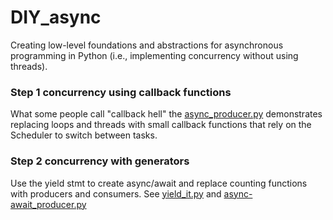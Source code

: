 # DIY_async

Creating low-level foundations and abstractions for asynchronous programming in Python (i.e., implementing concurrency without using threads).

### Step 1 concurrency using callback functions
What some people call "callback hell" the [async_producer.py](https://github.com/doc-jones/DIY_async/blob/main/async_producer.py) demonstrates replacing loops and threads with small callback functions that rely on the Scheduler to switch between tasks.

### Step 2 concurrency with generators
Use the yield stmt to create async/await and replace counting functions with producers and consumers.
See [yield_it.py](https://github.com/doc-jones/DIY_async/blob/main/yield_it.py) and [async-await_producer.py](https://github.com/doc-jones/DIY_async/blob/main/async-await_producer.py)
